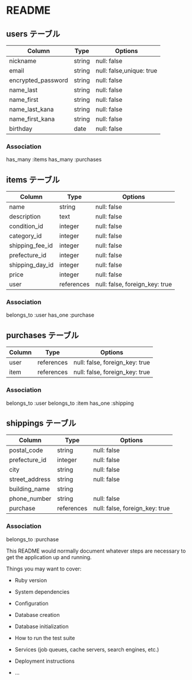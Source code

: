 # README

## users テーブル

|Column|Type|Options|
|------|----|-------|
| nickname           | string | null: false |
| email              | string | null: false,unique: true |
| encrypted_password    | string | null: false |
| name_last          | string | null: false |
| name_first         | string | null: false |
| name_last_kana     | string | null: false |
| name_first_kana    | string | null: false |
| birthday           | date   | null: false |

### Association
has_many :items
has_many :purchases

## items テーブル

|Column|Type|Options|
|------|----|-------|
| name                    | string      | null: false |
| description             | text        | null: false |
| condition_id            | integer     | null: false |
| category_id             | integer     | null: false |
| shipping_fee_id         | integer     | null: false |
| prefecture_id           | integer     | null: false |
| shipping_day_id         | integer     | null: false |
| price                   | integer     | null: false |
| user                    | references  | null: false, foreign_key: true |

### Association
belongs_to :user
has_one :purchase



## purchases テーブル

|Column|Type|Options|
|------|----|-------|
| user            | references | null: false, foreign_key: true |
| item            | references | null: false, foreign_key: true |

### Association
belongs_to :user
belongs_to :item
has_one :shipping


## shippings テーブル
|Column|Type|Options|
|------|----|-------|
| postal_code        | string      | null: false |
| prefecture_id      | integer     | null: false |
| city              | string      | null: false |
| street_address    | string      | null: false |
| building_name     | string      |             |
| phone_number      | string      | null: false |
| purchase          | references  | null: false, foreign_key: true |

### Association
belongs_to :purchase



This README would normally document whatever steps are necessary to get the
application up and running.

Things you may want to cover:

* Ruby version

* System dependencies

* Configuration

* Database creation

* Database initialization

* How to run the test suite

* Services (job queues, cache servers, search engines, etc.)

* Deployment instructions

* ...
